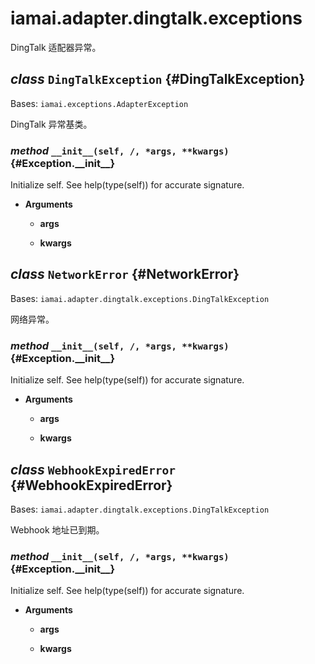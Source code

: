 # iamai.adapter.dingtalk.exceptions

DingTalk 适配器异常。

## _class_ `DingTalkException` {#DingTalkException}

Bases: `iamai.exceptions.AdapterException`

DingTalk 异常基类。

### _method_ `__init__(self, /, *args, **kwargs)` {#Exception.\_\_init\_\_}

Initialize self.  See help(type(self)) for accurate signature.

- **Arguments**

  - **args**

  - **kwargs**

## _class_ `NetworkError` {#NetworkError}

Bases: `iamai.adapter.dingtalk.exceptions.DingTalkException`

网络异常。

### _method_ `__init__(self, /, *args, **kwargs)` {#Exception.\_\_init\_\_}

Initialize self.  See help(type(self)) for accurate signature.

- **Arguments**

  - **args**

  - **kwargs**

## _class_ `WebhookExpiredError` {#WebhookExpiredError}

Bases: `iamai.adapter.dingtalk.exceptions.DingTalkException`

Webhook 地址已到期。

### _method_ `__init__(self, /, *args, **kwargs)` {#Exception.\_\_init\_\_}

Initialize self.  See help(type(self)) for accurate signature.

- **Arguments**

  - **args**

  - **kwargs**
